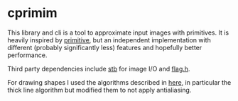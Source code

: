 # cprimim

This library and cli is a tool to approximate input images with primitives. It is heavily inspired by [primitive](https://github.com/fogleman/primitive), but an independent implementation with different (probably significantly less) features and hopefully better performance.

Third party dependencies include [stb](https://github.com/nothings/stb) for image I/O and [flag.h](https://github.com/tsoding/flag.h).

For drawing shapes I used the algorithms described in [here](http://members.chello.at/easyfilter/bresenham.html), in particular the thick line algorithm but modified them to not apply antialiasing.
